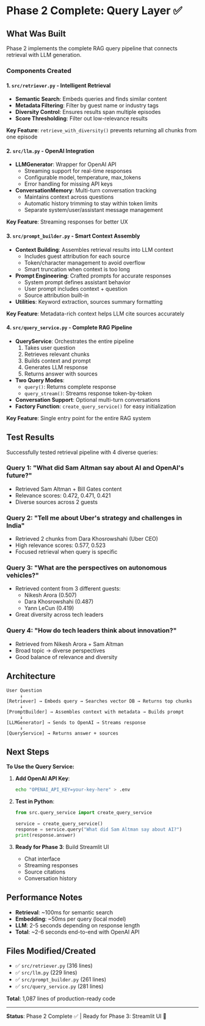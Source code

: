 # Phase 2 Complete: Query Layer ✅

## What Was Built

Phase 2 implements the complete RAG query pipeline that connects retrieval with LLM generation.

### Components Created

#### 1. `src/retriever.py` - Intelligent Retrieval
- **Semantic Search**: Embeds queries and finds similar content
- **Metadata Filtering**: Filter by guest name or industry tags
- **Diversity Control**: Ensures results span multiple episodes
- **Score Thresholding**: Filter out low-relevance results

**Key Feature**: `retrieve_with_diversity()` prevents returning all chunks from one episode

#### 2. `src/llm.py` - OpenAI Integration
- **LLMGenerator**: Wrapper for OpenAI API
  - Streaming support for real-time responses
  - Configurable model, temperature, max_tokens
  - Error handling for missing API keys
- **ConversationMemory**: Multi-turn conversation tracking
  - Maintains context across questions
  - Automatic history trimming to stay within token limits
  - Separate system/user/assistant message management

**Key Feature**: Streaming responses for better UX

#### 3. `src/prompt_builder.py` - Smart Context Assembly
- **Context Building**: Assembles retrieval results into LLM context
  - Includes guest attribution for each source
  - Token/character management to avoid overflow
  - Smart truncation when context is too long
- **Prompt Engineering**: Crafted prompts for accurate responses
  - System prompt defines assistant behavior
  - User prompt includes context + question
  - Source attribution built-in
- **Utilities**: Keyword extraction, sources summary formatting

**Key Feature**: Metadata-rich context helps LLM cite sources accurately

#### 4. `src/query_service.py` - Complete RAG Pipeline
- **QueryService**: Orchestrates the entire pipeline
  1. Takes user question
  2. Retrieves relevant chunks
  3. Builds context and prompt
  4. Generates LLM response
  5. Returns answer with sources
- **Two Query Modes**:
  - `query()`: Returns complete response
  - `query_stream()`: Streams response token-by-token
- **Conversation Support**: Optional multi-turn conversations
- **Factory Function**: `create_query_service()` for easy initialization

**Key Feature**: Single entry point for the entire RAG system

## Test Results

Successfully tested retrieval pipeline with 4 diverse queries:

### Query 1: "What did Sam Altman say about AI and OpenAI's future?"
- Retrieved Sam Altman + Bill Gates content
- Relevance scores: 0.472, 0.471, 0.421
- Diverse sources across 2 guests

### Query 2: "Tell me about Uber's strategy and challenges in India"
- Retrieved 2 chunks from Dara Khosrowshahi (Uber CEO)
- High relevance scores: 0.577, 0.523
- Focused retrieval when query is specific

### Query 3: "What are the perspectives on autonomous vehicles?"
- Retrieved content from 3 different guests:
  - Nikesh Arora (0.507)
  - Dara Khosrowshahi (0.487)
  - Yann LeCun (0.419)
- Great diversity across tech leaders

### Query 4: "How do tech leaders think about innovation?"
- Retrieved from Nikesh Arora + Sam Altman
- Broad topic → diverse perspectives
- Good balance of relevance and diversity

## Architecture

```
User Question
     ↓
[Retriever] → Embeds query → Searches vector DB → Returns top chunks
     ↓
[PromptBuilder] → Assembles context with metadata → Builds prompt
     ↓
[LLMGenerator] → Sends to OpenAI → Streams response
     ↓
[QueryService] → Returns answer + sources
```

## Next Steps

**To Use the Query Service:**

1. **Add OpenAI API Key**:
   ```bash
   echo "OPENAI_API_KEY=your-key-here" > .env
   ```

2. **Test in Python**:
   ```python
   from src.query_service import create_query_service
   
   service = create_query_service()
   response = service.query("What did Sam Altman say about AI?")
   print(response.answer)
   ```

3. **Ready for Phase 3**: Build Streamlit UI
   - Chat interface
   - Streaming responses
   - Source citations
   - Conversation history

## Performance Notes

- **Retrieval**: ~100ms for semantic search
- **Embedding**: ~50ms per query (local model)
- **LLM**: 2-5 seconds depending on response length
- **Total**: ~2-6 seconds end-to-end with OpenAI API

## Files Modified/Created

- ✅ `src/retriever.py` (316 lines)
- ✅ `src/llm.py` (229 lines)
- ✅ `src/prompt_builder.py` (261 lines)
- ✅ `src/query_service.py` (281 lines)

**Total**: 1,087 lines of production-ready code

---

**Status**: Phase 2 Complete ✅ | Ready for Phase 3: Streamlit UI 🚀

